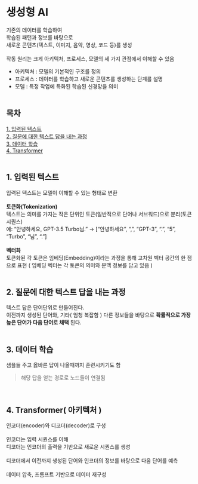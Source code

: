 # 생성형 AI
기존의 데이터를 학습하여 <br>
학습된 패턴과 정보를 바탕으로 <br>
새로운 콘텐츠(텍스트, 이미지, 음악, 영상, 코드 등)를 생성 <br>
<br>
작동 원리는 크게 아키텍처, 프로세스, 모델의 세 가지 관점에서 이해할 수 있음

* 아키텍처 : 모델의 기본적인 구조를 정의
* 프로세스 : 데이터를 학습하고 새로운 콘텐츠를 생성하는 단계를 설명
* 모델 : 특정 작업에 특화된 학습된 신경망을 의미<br><br>
## 목차
[1. 입력된 텍스트](#1.-입력된-텍스트)<br>
[2. 질문에 대한 텍스트 답을 내는 과정](##2.-질문에-대한-텍스트-답을-내는-과정)<br>
[3. 데이터 학습](##3.-데이터-학습)<br>
[4. Transformer](##4.-Transformer(-아키텍처-))<br><br>



## 1. 입력된 텍스트
입력된 텍스트는 모델이 이해할 수 있는 형태로 변환 <br>
<br>
**토큰화(Tokenization)** <br>
텍스트는 의미를 가지는 작은 단위인 토큰(일반적으로 단어나 서브워드)으로 분리(토큰 시퀀스) <br>
예: “안녕하세요, GPT-3.5 Turbo님.” → [“안녕하세요”, “,”, “GPT-3”, “.”, “5”, “Turbo”, “님”, “.”] <br>
<br>
**벡터화**<br>
토큰화된 각 토큰은 임베딩(Embedding)이라는 과정을 통해 고차원 벡터 공간의 한 점으로 표현
( 임베딩 벡터는 각 토큰의 의미와 문맥 정보를 담고 있음 ) <br><br>

## 2. 질문에 대한 텍스트 답을 내는 과정
텍스트 답은 단어단위로 만들어진다. <br>
이전까지 생성된 단어와, 기타( 엄청 복잡함 ) 다른 정보들을 바탕으로 **확률적으로 가장 높은 단어가 다음 단어로 채택** 된다. <br><br>



## 3. 데이터 학습
샘플들 주고 옳바른 답이 나올때까지 훈련시키기도 함
> 해당 답을 얻는 경로로 노드들이 연결됨

<br>

## 4. Transformer( 아키텍처 )
인코더(encoder)와 디코더(decoder)로 구성<br>
<br>
인코더는 입력 시퀀스를 이해 <br>
디코더는 인코더의 출력을 기반으로 새로운 시퀀스를 생성<br>
<br>
디코더에서 이전까지 생성된 단어와 인코더의 정보를 바탕으로 다음 단어를 예측<br>
<br>
데이터 압축, 프롬프트 기반으로 데이터 재구성
